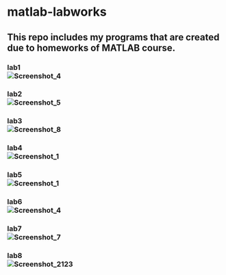# matlab-labworks
## This repo includes my programs that are created due to homeworks of MATLAB course.
### lab1 <br> ![Screenshot_4](https://user-images.githubusercontent.com/79810945/138760474-3135d5a5-52db-4466-9223-0464f7baa18a.png)
### lab2 <br> ![Screenshot_5](https://user-images.githubusercontent.com/79810945/138760555-239d5c05-c6a2-4e80-af4f-c8dedc1a18ff.png)
### lab3 <br> ![Screenshot_8](https://user-images.githubusercontent.com/79810945/138760576-ea5b4b02-d71a-4574-8a2e-4ee2da3ef25e.png)
### lab4 <br> ![Screenshot_1](https://user-images.githubusercontent.com/79810945/140231550-c2c523b7-a56f-4193-bf23-38955808b053.jpg)
### lab5 <br> ![Screenshot_1](https://user-images.githubusercontent.com/79810945/140708326-eb0ddd26-d845-4cf8-b110-3c6eb3d4c7b9.jpg)
### lab6 <br> ![Screenshot_4](https://user-images.githubusercontent.com/79810945/141786992-a4763c1a-e3c4-42e2-893a-d3347318cd6a.jpg)
### lab7 <br> ![Screenshot_7](https://user-images.githubusercontent.com/79810945/143865986-8442e652-d172-4986-9828-e0ef81579261.jpg)
### lab8 <br> ![Screenshot_2123](https://user-images.githubusercontent.com/79810945/146657679-31954454-6055-4849-b5a5-bccb87079fc9.jpg)
